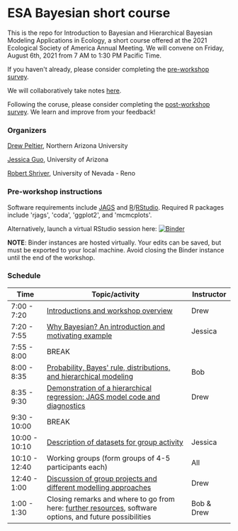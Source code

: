 # ESA Bayesian short course
This is the repo for Introduction to Bayesian and Hierarchical Bayesian Modeling Applications in Ecology, a short course offered at the 2021 Ecological Society of America Annual Meeting. We will convene on Friday, August 6th, 2021 from 7 AM to 1:30 PM Pacific Time. 

If you haven't already, please consider completing the [pre-workshop survey](https://docs.google.com/forms/d/1TjvG_zAhbwoAcc1rD4YCDBpPzXKe-fGpVugXAuAxzB4/edit?usp=sharing). 

We will collaboratively take notes [here](https://hackmd.io/4JyUE4X0QKyD8rlt9Oim5g?both). 

Following the coruse, please consider completing the [post-workshop survey](https://docs.google.com/forms/d/1gr4ec4mCBnQwKOvl3hraqsb6_7sh3IdZRt7mH6ZvizM/edit?usp=sharing). We learn and improve from your feedback!

### Organizers
[Drew Peltier](mailto:dmp334@nau.edu), Northern Arizona University

[Jessica Guo](mailto:jessicaguo@email.arizona.edu), University of Arizona

[Robert Shriver](mailto:rshriver@unr.edu), University of Nevada - Reno

### Pre-workshop instructions
Software requirements include [JAGS](https://sourceforge.net/projects/mcmc-jags/) and [R](https://www.r-project.org)/[RStudio](https://www.rstudio.com/products/rstudio/download/). Required R packages include 'rjags', 'coda', 'ggplot2', and 'mcmcplots'. 

Alternatively, launch a virtual RStudio session here:
[![Binder](https://mybinder.org/badge_logo.svg)](https://mybinder.org/v2/gh/jessicaguo/ESA-Bayesian-short-course.git/main?urlpath=rstudio)

**NOTE**: Binder instances are hosted virtually. Your edits can be saved, but must be exported to your local machine. Avoid closing the Binder instance until the end of the workshop. 

### Schedule
| Time  | Topic/activity   |  Instructor	 |
|---|---| ---|
| 7:00 - 7:20  | [Introductions and workshop overview](https://docs.google.com/presentation/d/1rcgMlvCOrUxvPRRsQWdv4tFNg6dsYuDwDnziMpuie0M/edit?usp=sharing)  | Drew |
| 7:20 - 7:55 | [Why Bayesian? An introduction and motivating example](https://docs.google.com/presentation/d/1xd1tajEZvIRrNZRlAdJ2UbikjKXJmL-BQE65OAdqk5o/edit?usp=sharing) | Jessica | 
| 7:55 - 8:00  | BREAK  | |
| 8:00 - 8:35  | [Probability, Bayes' rule, distributions, and hierarchical modeling](https://docs.google.com/presentation/d/1LfxeoLwrc1k6CAcq1s9uJ-7rvQJ68hGm/edit?usp=sharing&ouid=115070288806854306118&rtpof=true&sd=true) | Bob |
| 8:35 - 9:30 | [Demonstration of a hierarchical regression: JAGS model code and diagnostics](https://drive.google.com/file/d/1glrNCCI9b_oAVu4osVDybtODgUQdH3Hr/view)  | Drew |
| 9:30 - 10:00  | BREAK  |  |
| 10:00 - 10:10  | [Description of datasets for group activity](https://github.com/jessicaguo/ESA-Bayesian-short-course/tree/main/activity_2) | Jessica |
| 10:10 - 12:40 | Working groups (form groups of 4-5 participants each)  | All |
| 12:40 - 1:00  | [Discussion of group projects and different modelling approaches](https://drive.google.com/file/d/1L40IIk4MRx16DBCHAOlwDTnnyDa04tRp/view?usp=sharing)  | Drew |
| 1:00 - 1:30  | Closing remarks and where to go from here: [further resources](https://docs.google.com/document/d/1_4Nox5Xaz_5vyRfzW7hhzAdEtOmyu1D0xf8__wVXsug/edit?usp=sharing), software options, and future possibilities  | Bob & Drew |

